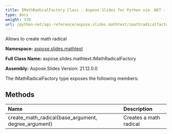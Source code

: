 ```yaml
---
title: IMathRadicalFactory Class - Aspose.Slides for Python via .NET - API Reference
type: docs
weight: 370
url: /python-net/api-reference/aspose.slides.mathtext/imathradicalfactory/
---
```


Allows to create math radical

**Namespace:** [aspose.slides.mathtext](/python-net/api-reference/aspose.slides.mathtext/)

**Full Class Name:** aspose.slides.mathtext.IMathRadicalFactory

**Assembly:**  Aspose.Slides Version: 21.12.0.0

The IMathRadicalFactory type exposes the following members:
## **Methods**
|**Name**|**Description**|
| :- | :- |
|create_math_radical(base_argument, degree_argument)|Creates a math radical|
